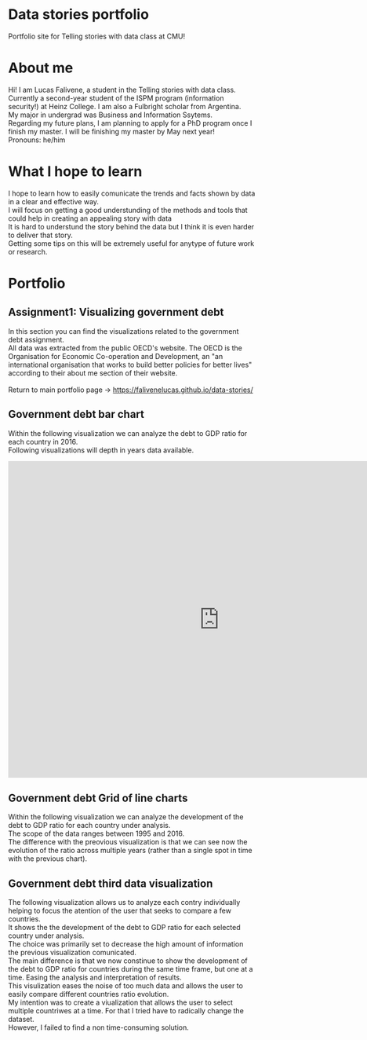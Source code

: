 # Data stories portfolio
Portfolio site for Telling stories with data class at CMU!

# About me
Hi! I am Lucas Falivene, a student in the Telling stories with data class.<br>
Currently a second-year student of the ISPM program (information security!) at Heinz College. I am also a Fulbright scholar from Argentina. <br>
My major in undergrad was Business and Information Ssytems.<br>
Regarding my future plans, I am planning to apply for a PhD program once I finish my master. I will be finishing my master by May next year! <br>
Pronouns: he/him 

# What I hope to learn
I hope to learn how to easily comunicate the trends and facts shown by data in a clear and effective way.<br>
I will focus on getting a good understunding of the methods and tools that could help in creating an appealing story with data <br>
It is hard to understund the story behind the data but I think it is even harder to deliver that story.<br>
Getting some tips on this will be extremely useful for anytype of future work or research.


# Portfolio

## Assignment1: Visualizing government debt 

In this section you can find the visualizations related to the government debt assignment.</br>
All data was extracted from the public OECD's website. The OECD is the Organisation for Economic Co-operation and Development, an "an international organisation that works to build better policies for better lives" according to their about me section of their website.
</br> </br>
Return to main portfolio page -> https://falivenelucas.github.io/data-stories/

## Government debt bar chart 

Within the following visualization we can analyze the debt to GDP ratio for each country in 2016. </br>
Following visualizations will depth in years data available.

<iframe src="https://data.oecd.org/chart/65uO" width="860" height="645" style="border: 0" mozallowfullscreen="true" webkitallowfullscreen="true" allowfullscreen="true">OECD Chart: General government debt, Total, % of GDP, Annual, 2016</iframe> 

## Government debt Grid of line charts

Within the following visualization we can analyze the development of the debt to GDP ratio for each country under analysis. </br>
The scope of the data ranges between 1995 and 2016.</br>
The difference with the preovious visualization is that we can see now the evolution of the ratio across multiple years (rather than a single spot in time with the previous chart).

<div class="flourish-embed flourish-chart" data-src="visualisation/3730847" data-url="https://flo.uri.sh/visualisation/3730847/embed" aria-label=""><script src="https://public.flourish.studio/resources/embed.js"></script></div>

## Government debt third data visualization

The following visualization  allows us to analyze each contry individually helping to focus the atention of the user that seeks to compare a few countries. </br>
It shows the the development of the debt to GDP ratio for each selected country under analysis. </br>
The choice was primarily set to decrease the high amount of information the previous visualization comunicated.</br>
The main difference is that we now constinue to show the  development of the debt to GDP ratio for countries during the same time frame, but one at a time. Easing the analysis and interpretation of results. </br>
This visulization eases the noise of too much data and allows the user to easily compare different countries ratio evolution.</br>
My intention was to create a viualization that allows the user to select multiple countriwes at a time. For that I tried have to radically change the dataset. </br>
However, I failed to find a non time-consuming solution.</br>

<div class="flourish-embed flourish-chart" data-src="visualisation/3739337" data-url="https://flo.uri.sh/visualisation/3739337/embed" aria-label=""><script src="https://public.flourish.studio/resources/embed.js"></script></div>
